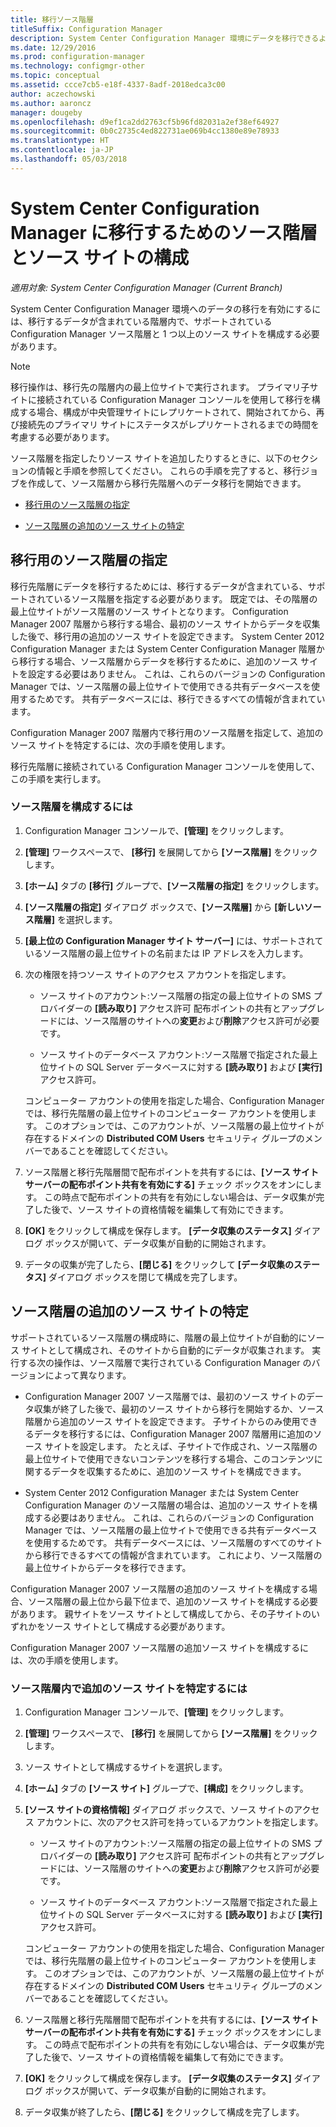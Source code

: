 ```yaml
---
title: 移行ソース階層
titleSuffix: Configuration Manager
description: System Center Configuration Manager 環境にデータを移行できるように、ソース階層とソース サイトを構成します。
ms.date: 12/29/2016
ms.prod: configuration-manager
ms.technology: configmgr-other
ms.topic: conceptual
ms.assetid: ccce7cb5-e18f-4337-8adf-2018edca3c00
author: aczechowski
ms.author: aaroncz
manager: dougeby
ms.openlocfilehash: d9ef1ca2dd2763cf5b96fd82031a2ef38ef64927
ms.sourcegitcommit: 0b0c2735c4ed822731ae069b4cc1380e89e78933
ms.translationtype: HT
ms.contentlocale: ja-JP
ms.lasthandoff: 05/03/2018
---
```

# <a name="configure-source-hierarchies-and-source-sites-for-migration-to-system-center-configuration-manager"></a>System Center Configuration Manager に移行するためのソース階層とソース サイトの構成

*適用対象: System Center Configuration Manager (Current Branch)*

System Center Configuration Manager 環境へのデータの移行を有効にするには、移行するデータが含まれている階層内で、サポートされている Configuration Manager ソース階層と 1 つ以上のソース サイトを構成する必要があります。  

> [!NOTE]  
>  移行操作は、移行先の階層内の最上位サイトで実行されます。 プライマリ子サイトに接続されている Configuration Manager コンソールを使用して移行を構成する場合、構成が中央管理サイトにレプリケートされて、開始されてから、再び接続先のプライマリ サイトにステータスがレプリケートされるまでの時間を考慮する必要があります。  

 ソース階層を指定したりソース サイトを追加したりするときに、以下のセクションの情報と手順を参照してください。 これらの手順を完了すると、移行ジョブを作成して、ソース階層から移行先階層へのデータ移行を開始できます。  

-   [移行用のソース階層の指定](#BKBM_ConfigSrcHierarchy)  

-   [ソース階層の追加のソース サイトの特定](#BKBM_ConfigSrcSites)  

##  <a name="BKBM_ConfigSrcHierarchy"></a> 移行用のソース階層の指定  
 移行先階層にデータを移行するためには、移行するデータが含まれている、サポートされているソース階層を指定する必要があります。 既定では、その階層の最上位サイトがソース階層のソース サイトとなります。 Configuration Manager 2007 階層から移行する場合、最初のソース サイトからデータを収集した後で、移行用の追加のソース サイトを設定できます。 System Center 2012 Configuration Manager または System Center Configuration Manager 階層から移行する場合、ソース階層からデータを移行するために、追加のソース サイトを設定する必要はありません。 これは、これらのバージョンの Configuration Manager では、ソース階層の最上位サイトで使用できる共有データベースを使用するためです。 共有データベースには、移行できるすべての情報が含まれています。  

 Configuration Manager 2007 階層内で移行用のソース階層を指定して、追加のソース サイトを特定するには、次の手順を使用します。  

 移行先階層に接続されている Configuration Manager コンソールを使用して、この手順を実行します。  

### <a name="to-configure-a-source-hierarchy"></a>ソース階層を構成するには   

1.  Configuration Manager コンソールで、**[管理]** をクリックします。  

2.  **[管理]** ワークスペースで、 **[移行]** を展開してから **[ソース階層]** をクリックします。  

3.  **[ホーム]** タブの **[移行]** グループで、**[ソース階層の指定]** をクリックします。  

4.  **[ソース階層の指定]** ダイアログ ボックスで、**[ソース階層]** から **[新しいソース階層]** を選択します。  

5.  **[最上位の Configuration Manager サイト サーバー]** には、サポートされているソース階層の最上位サイトの名前または IP アドレスを入力します。  

6.  次の権限を持つソース サイトのアクセス アカウントを指定します。  

    -   ソース サイトのアカウント:ソース階層の指定の最上位サイトの SMS プロバイダーの **[読み取り]** アクセス許可 配布ポイントの共有とアップグレードには、ソース階層のサイトへの**変更**および**削除**アクセス許可が必要です。

    -   ソース サイトのデータベース アカウント:ソース階層で指定された最上位サイトの SQL Server データベースに対する **[読み取り]** および **[実行]** アクセス許可。  

     コンピューター アカウントの使用を指定した場合、Configuration Manager では、移行先階層の最上位サイトのコンピューター アカウントを使用します。 このオプションでは、このアカウントが、ソース階層の最上位サイトが存在するドメインの **Distributed COM Users** セキュリティ グループのメンバーであることを確認してください。  

7.  ソース階層と移行先階層間で配布ポイントを共有するには、**[ソース サイト サーバーの配布ポイント共有を有効にする]** チェック ボックスをオンにします。 この時点で配布ポイントの共有を有効にしない場合は、データ収集が完了した後で、ソース サイトの資格情報を編集して有効にできます。  

8.  **[OK]** をクリックして構成を保存します。 **[データ収集のステータス]** ダイアログ ボックスが開いて、データ収集が自動的に開始されます。  

9. データの収集が完了したら、**[閉じる]** をクリックして **[データ収集のステータス]** ダイアログ ボックスを閉じて構成を完了します。  

##  <a name="BKBM_ConfigSrcSites"></a> ソース階層の追加のソース サイトの特定  
 サポートされているソース階層の構成時に、階層の最上位サイトが自動的にソース サイトとして構成され、そのサイトから自動的にデータが収集されます。 実行する次の操作は、ソース階層で実行されている Configuration Manager のバージョンによって異なります。  

-   Configuration Manager 2007 ソース階層では、最初のソース サイトのデータ収集が終了した後で、最初のソース サイトから移行を開始するか、ソース階層から追加のソース サイトを設定できます。 子サイトからのみ使用できるデータを移行するには、Configuration Manager 2007 階層用に追加のソース サイトを設定します。 たとえば、子サイトで作成され、ソース階層の最上位サイトで使用できないコンテンツを移行する場合、このコンテンツに関するデータを収集するために、追加のソース サイトを構成できます。  

-   System Center 2012 Configuration Manager または System Center Configuration Manager のソース階層の場合は、追加のソース サイトを構成する必要はありません。 これは、これらのバージョンの Configuration Manager では、ソース階層の最上位サイトで使用できる共有データベースを使用するためです。 共有データベースには、ソース階層のすべてのサイトから移行できるすべての情報が含まれています。 これにより、ソース階層の最上位サイトからデータを移行できます。  

Configuration Manager 2007 ソース階層の追加のソース サイトを構成する場合、ソース階層の最上位から最下位まで、追加のソース サイトを構成する必要があります。 親サイトをソース サイトとして構成してから、その子サイトのいずれかをソース サイトとして構成する必要があります。  

Configuration Manager 2007 ソース階層の追加ソース サイトを構成するには、次の手順を使用します。  

### <a name="to-identify-additional-source-sites-in-the-source-hierarchy"></a>ソース階層内で追加のソース サイトを特定するには 

1.  Configuration Manager コンソールで、**[管理]** をクリックします。  

2.  **[管理]** ワークスペースで、 **[移行]** を展開してから **[ソース階層]** をクリックします。  

3.  ソース サイトとして構成するサイトを選択します。  

4.  **[ホーム]** タブの **[ソース サイト]** グループで、**[構成]** をクリックします。  

5.  **[ソース サイトの資格情報]** ダイアログ ボックスで、ソース サイトのアクセス アカウントに、次のアクセス許可を持っているアカウントを指定します。  

    -   ソース サイトのアカウント:ソース階層の指定の最上位サイトの SMS プロバイダーの **[読み取り]** アクセス許可 配布ポイントの共有とアップグレードには、ソース階層のサイトへの**変更**および**削除**アクセス許可が必要です。  

    -   ソース サイトのデータベース アカウント:ソース階層で指定された最上位サイトの SQL Server データベースに対する **[読み取り]** および **[実行]** アクセス許可。  

    コンピューター アカウントの使用を指定した場合、Configuration Manager では、移行先階層の最上位サイトのコンピューター アカウントを使用します。 このオプションでは、このアカウントが、ソース階層の最上位サイトが存在するドメインの **Distributed COM Users** セキュリティ グループのメンバーであることを確認してください。  

6.  ソース階層と移行先階層間で配布ポイントを共有するには、**[ソース サイト サーバーの配布ポイント共有を有効にする]** チェック ボックスをオンにします。 この時点で配布ポイントの共有を有効にしない場合は、データ収集が完了した後で、ソース サイトの資格情報を編集して有効にできます。  

7. **[OK]** をクリックして構成を保存します。 **[データ収集のステータス]** ダイアログ ボックスが開いて、データ収集が自動的に開始されます。  

8.  データ収集が終了したら、**[閉じる]** をクリックして構成を完了します。  
